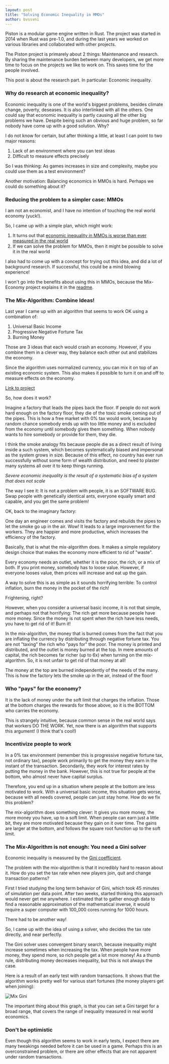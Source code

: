 ```yaml
---
layout: post
title: "Solving Economic Inequality in MMOs"
author: bvssvni
---
```


Piston is a modular game engine written in Rust.
The project was started in 2014 when Rust was pre-1.0,
and during the last years we worked on various libraries and collaborated with other projects.

The Piston project is primarely about 2 things: Maintenance and research.
By sharing the maintenance burden between many developers,
we get more time to focus on the projects we like to work on.
This saves time for the people involved.

This post is about the research part. In particular: Economic inequality.

### Why do research at economic inequality?

Economic inequality is one of the world's biggest problems, besides climate change, poverty, deseases.
It is also interlinked with all the others.
One could say that economic inequality is partly causing all the other big problems we have.
Despite being such an obvious and huge problem, so far nobody have come up with a good solution. Why?

I do not know for certain, but after thinking a little, at least I can point to two major reasons:

1. Lack of an environment where you can test ideas
2. Difficult to measure effects precisely

So I was thinking: As games increases in size and complexity, maybe you could use them as a test environment?

Another motivation: Balancing economics in MMOs is hard. Perhaps we could do something about it?

### Reducing the problem to a simpler case: MMOs

I am not an economist, and I have no intention of touching the real world economy (yuck!).

So, I came up with a simple plan, which might work:

1. It turns out that [economic inequality in MMOs is worse than ever measured in the real world](https://en.wikipedia.org/wiki/Virtual_economy)
2. If we can solve the problem for MMOs, then it might be possible to solve it in the real world

I also had to come up with a concept for trying out this idea, and did a lot of background research.
If successful, this could be a mind blowing experience!

I won't go into the benefits about using this in MMOs, because the Mix-Economy project explains it in the [readme](https://github.com/PistonDevelopers/mix_economy/blob/master/README.md).

### The Mix-Algorithm: Combine Ideas!

Last year I came up with an algorithm that seems to work OK using a combination of:

1. Universal Basic Income
2. Progressive Negative Fortune Tax
3. Burning Money

Those are 3 ideas that each would crash an economy.
However, if you combine them in a clever way, they balance each other out and stabilizes the economy.

Since the algorithm uses normalized currency, you can mix it on top of an existing economic system.
This also makes it possible to turn it on and off to measure effects on the economy.

[Link to project](https://github.com/pistondevelopers/mix_economy)

So, how does it work?

Imagine a factory that leads the pipes back the floor.
If people do not work hard enough on the factory floor, they die of the toxic smoke coming out of the pipes.
This is how a free market with 0% tax would work, because by random chance somebody ends up with too little money
and is excluded from the economy until somebody gives them something.
When nobody wants to hire somebody or provide for them, they die.

I think the smoke analogy fits because people die as a direct result of living inside a such system,
which becomes systematically biased and impersonal as the system grows in size.
Because of this effect, no country has ever run successfully without some form of wealth distribution, and need to
plaster many systems all over it to keep things running.

*Severe economic inequality is the result of a systematic bias of a system that does not scale*

The way I see it: It is not a problem with people, it is an SOFTWARE BUG.
Swap people with genetically identical ants, everyone equally smart and capable, and you get the same problem!

OK, back to the imaginary factory:

One day an engineer comes and visits the factory and rebuilds the pipes to let the smoke go up in the air. Wow!
It leads to a large improvement for the workers.
They are happier and more productive, which increases the efficiency of the factory.

Basically, that is what the mix-algorithm does.
It makes a simple regulatory design choice that makes the economy more efficient to rid of "waste".

Every economy needs an outlet, whether it is the poor, the rich, or a mix of both.
If you print money, somebody has to loose value.
However, if everyone looses value, then prices will increase and eat up the gain.

A way to solve this is as simple as it sounds horrifying terrible:
To control inflation, burn the money in the pocket of the rich!

Frightening, right?

However, when you consider a universal basic income,
it is not that simple, and perhaps not that horrifying: The rich get more because people have more money.
Since the money is not spent when the rich have less needs, you have to get rid of it! Burn it!

In the mix-algorithm, the money that is burned comes from the fact that you are inflating the currency by distributing through negative fortune tax.
You are not "taxing" the rich who "pays for" the poor.
The money is printed and distributed, and the outlet is money burned at the top.
In mere amounts of capital, the rich becomes far richer (up to 6x) when turning on the mix-algorithm.
So, it is not unfair to get rid of that money at all!

The money at the top are burned independently of the needs of the many.
This is how the factory lets the smoke up in the air, instead of the floor!

### Who "pays" for the economy?

It is the lack of money under the soft limit that charges the inflation.
Those at the bottom charges the rewards for those above, so it is the BOTTOM who carries the economy.

This is strangely intuitive, because common sense in the real world says that workers DO THE WORK.
Yet, now there is an algorithm that supports this argument! (I think that's cool!)

### Incentivize people to work

In a 0% tax environment (remember this is progressive negative fortune tax, not ordinary tax),
people work primarily to get the money they earn in the instant of the transaction.
Secondarily, they work for interest rates by putting the money in the bank.
However, this is not true for people at the bottom, who almost never have capital surplus.

Therefore, you end up in a situation where people at the bottom are less motivated to work.
With a universal basic income, this situation gets worse, because with all needs covered, people can just stay home.
How do we fix this problem?

The mix-algorithm does something clever: It gives you more money, the more money you have, up to a soft limit.
When people can earn just a little bit, they are more motivated because they gain on it over time.
The gains are larger at the bottom, and follows the square root function up to the soft limit.

### The Mix-Algorithm is not enough: You need a Gini solver

Economic inequality is measured by the [Gini coefficient](https://en.wikipedia.org/wiki/Gini_coefficient).

The problem with the mix-algorithm is that it incredibly hard to reason about it.
How do you set the tax rate when new players join, quit and change transaction patterns?

First I tried studying the long term behavior of Gini, which took 45 minutes of simulation per data point.
After two weeks, started thinking this approach would never get me anywhere.
I estimated that to gather enough data to find a reasonable approximation of the mathematical inverse,
it would require a super computer with 100_000 cores running for 1000 hours.

There had to be another way!

So, I came up with the idea of using a solver, who decides the tax rate directly, and near perfectly.

The Gini solver uses convergent binary search, because inequality might increase sometimes when increasing the tax.
When people have more money, they spend more, so rich people get a lot more money!
As a thumb rule, distributing money decreases inequality, but this is not always the case.

Here is a result of an early test with random transactions.
It shows that the algorithm works pretty well for various start fortunes (the money players get when joining):

![Mix Gini](https://cloud.githubusercontent.com/assets/1743862/19704277/629a3b42-9b07-11e6-9894-21ef6f98b436.png)

The important thing about this graph, is that you can set a Gini target for a broad range, that covers
the range of inequality measured in real world economics.

### Don't be optimistic

Even though this algorithm seems to work in early tests, I expect there are many tweakings needed before it can be used in a game.
Perhaps this is an overconstrained problem, or there are other effects that are not apparent under random transactions.


